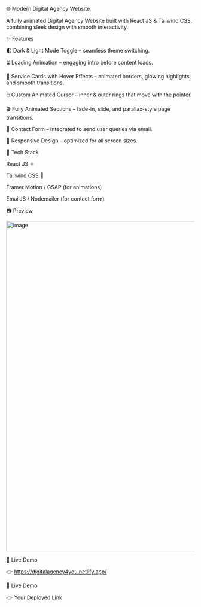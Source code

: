 🌐 Modern Digital Agency Website

A fully animated Digital Agency Website built with React JS & Tailwind CSS, combining sleek design with smooth interactivity.

✨ Features

🌓 Dark & Light Mode Toggle – seamless theme switching.

⏳ Loading Animation – engaging intro before content loads.

🎨 Service Cards with Hover Effects – animated borders, glowing highlights, and smooth transitions.

🖱️ Custom Animated Cursor – inner & outer rings that move with the pointer.

🎬 Fully Animated Sections – fade-in, slide, and parallax-style page transitions.

📩 Contact Form – integrated to send user queries via email.

📱 Responsive Design – optimized for all screen sizes.

🚀 Tech Stack

React JS ⚛️

Tailwind CSS 🎨

Framer Motion / GSAP (for animations)

EmailJS / Nodemailer (for contact form)

📷 Preview

<img width="1917" height="882" alt="image" src="https://github.com/user-attachments/assets/cbee6e02-3c0c-48cd-8e64-2a85dff2d389" />

🌟 Live Demo

👉 https://digitalagency4you.netlify.app/

🌟 Live Demo

👉 Your Deployed Link
